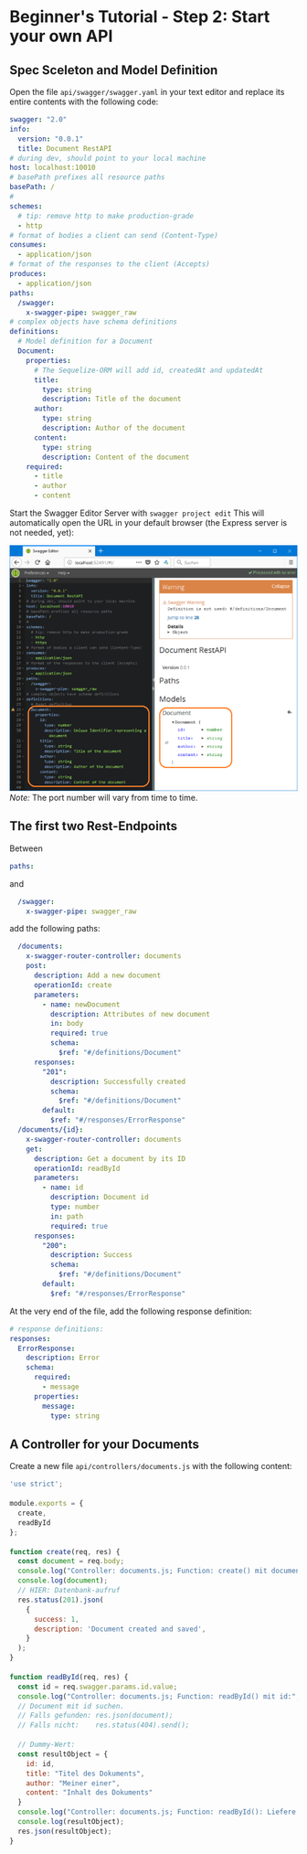 # Beginner's Tutorial - Step 2: Start your own API

## Spec Sceleton and Model Definition

Open the file `api/swagger/swagger.yaml` in your text editor and replace its entire contents with the following code:

```yaml
swagger: "2.0"
info:
  version: "0.0.1"
  title: Document RestAPI
# during dev, should point to your local machine
host: localhost:10010
# basePath prefixes all resource paths 
basePath: /
# 
schemes:
  # tip: remove http to make production-grade
  - http
# format of bodies a client can send (Content-Type)
consumes:
  - application/json
# format of the responses to the client (Accepts)
produces:
  - application/json
paths:
  /swagger:
    x-swagger-pipe: swagger_raw
# complex objects have schema definitions
definitions:
  # Model definition for a Document
  Document:
    properties:
      # The Sequelize-ORM will add id, createdAt and updatedAt
      title:
        type: string
        description: Title of the document
      author:
        type: string
        description: Author of the document
      content:
        type: string
        description: Content of the document
    required:
      - title
      - author
      - content
```

Start the Swagger Editor Server with `swagger project edit` This will automatically open the URL in your default browser (the Express server is not needed, yet):<br>

<!-- ![](img/swagger-models-01.png) -->
![](img/swagger-models-02.png)<br>
_Note:_ The port number will vary from time to time.


## The first two Rest-Endpoints

Between 

```yaml
paths:
```

and

```yaml
  /swagger:
    x-swagger-pipe: swagger_raw
```

add the following paths:

```yaml
  /documents:
    x-swagger-router-controller: documents
    post:
      description: Add a new document
      operationId: create
      parameters:
        - name: newDocument
          description: Attributes of new document
          in: body
          required: true
          schema:
            $ref: "#/definitions/Document"
      responses:
        "201":
          description: Successfully created
          schema:
            $ref: "#/definitions/Document"
        default:
          $ref: "#/responses/ErrorResponse"
  /documents/{id}:
    x-swagger-router-controller: documents
    get:
      description: Get a document by its ID
      operationId: readById
      parameters:
        - name: id
          description: Document id
          type: number
          in: path
          required: true
      responses:
        "200":
          description: Success
          schema:
            $ref: "#/definitions/Document"
        default:
          $ref: "#/responses/ErrorResponse"
```

At the very end of the file, add the following response definition:


```yaml
# response definitions:
responses:
  ErrorResponse:
    description: Error
    schema:
      required:
        - message
      properties:
        message:
          type: string

```

## A Controller for your Documents

Create a new file `api/controllers/documents.js` with the following content:

```js
'use strict';

module.exports = {
  create,
  readById
};
  
function create(req, res) {
  const document = req.body;
  console.log("Controller: documents.js; Function: create() mit document:");
  console.log(document);
  // HIER: Datenbank-aufruf
  res.status(201).json(
    {
      success: 1,
      description: 'Document created and saved',
    }
  );
}

function readById(req, res) {
  const id = req.swagger.params.id.value;
  console.log("Controller: documents.js; Function: readById() mit id:", id);
  // Document mit id suchen.
  // Falls gefunden: res.json(document);
  // Falls nicht:    res.status(404).send();

  // Dummy-Wert:
  const resultObject = {
    id: id,
    title: "Titel des Dokuments",
    author: "Meiner einer",
    content: "Inhalt des Dokuments"
  }
  console.log("Controller: documents.js; Function: readById(): Liefere Objekt");
  console.log(resultObject);
  res.json(resultObject);
}
```
